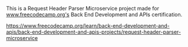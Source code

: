 This is a Request Header Parser Microservice project made for www.freecodecamp.org's Back End Development and APIs certification.

https://www.freecodecamp.org/learn/back-end-development-and-apis/back-end-development-and-apis-projects/request-header-parser-microservice
